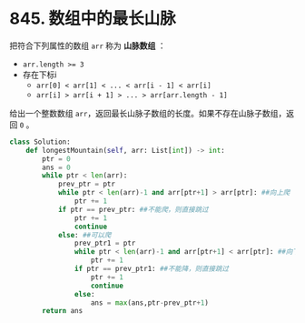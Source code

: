 # 845. 数组中的最长山脉

把符合下列属性的数组 `arr` 称为 **山脉数组** ：

- `arr.length >= 3`
- 存在下标i
  - `arr[0] < arr[1] < ... < arr[i - 1] < arr[i]`
  - `arr[i] > arr[i + 1] > ... > arr[arr.length - 1]`

给出一个整数数组 `arr`，返回最长山脉子数组的长度。如果不存在山脉子数组，返回 `0` 。

 

```python
class Solution:
    def longestMountain(self, arr: List[int]) -> int:
        ptr = 0
        ans = 0
        while ptr < len(arr):
            prev_ptr = ptr
            while ptr < len(arr)-1 and arr[ptr+1] > arr[ptr]: ##向上爬
                ptr += 1
            if ptr == prev_ptr: ##不能爬，则直接跳过
                ptr += 1
                continue
            else: ##可以爬
                prev_ptr1 = ptr
                while ptr < len(arr)-1 and arr[ptr+1] < arr[ptr]: ##向下降
                    ptr += 1
                if ptr == prev_ptr1: ##不能降，则直接跳过
                    ptr += 1
                    continue
                else:
                    ans = max(ans,ptr-prev_ptr+1)
        return ans
                
```

